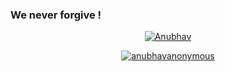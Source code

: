 ### We never forgive !

<p align="center"><a href="https://github.com/anubhavanonymous"><img title="Anubhav" src="https://github-readme-stats.vercel.app/api?username=anubhavanonymous&show_icons=true&include_all_commits=true&theme=default&cache_seconds=3200"></a>
</p>


<p align="center">
<a href="https://github.com/anubhavanonymous"><img title="anubhavanonymous" src="https://github-readme-stats.vercel.app/api/top-langs/?username=anubhavanonymous&layout=compact"></a>
</p>
